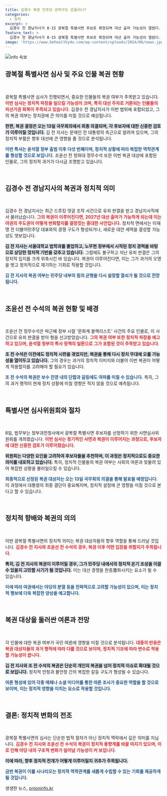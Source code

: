 ```yaml
---
title: 김경수 복권 민주당 권력구도 흔들리나?
categories:
  - 정치
excerpt: >
  김경수 전 경남지사가 8·15 광복절 특별사면 후보로 확정되며 대선 출마 가능성이 열렸다. 그는 복권될 경우 이재명 전 대표와의 경쟁 구도로 야권에 변화를 몰고 올 전망이다. 조윤선 전 청와대 정무수석도 복권 대상에 포함되어 주목받고 있다. 대선 판도의 변화를 가져올 이번 결정에 관심이 집중된다.
feature_text: >
  김경수 전 경남지사가 8·15 광복절 특별사면 후보로 확정되며 대선 출마 가능성이 열렸다. 그는 복권될 경우 이재명 전 대표와의 경쟁 구도로 야권에 변화를 몰고 올 전망이다. 조윤선 전 청와대 정무수석도 복권 대상에 포함되어 주목받고 있다. 대선 판도의 변화를 가져올 이번 결정에 관심이 집중된다.
image: 'https://www.behealthy4u.com/wp-content/uploads/2024/06/news.jpg'
---
```


<p><img src="https://www.behealthy4u.com/wp-content/uploads/2024/06/news.jpg" alt="info 속보" /></p>

<h2 data-ke-size="size26">광복절 특별사면 심사 및 주요 인물 복권 현황</h2>

<p data-ke-size="size16">&nbsp;</p>

<p>광복절 특별사면 심사가 진행되면서, 중요한 인물들의 복권 여부가 주목받고 있습니다. <b><span style="color: #ee2323;">이번 심사는 정치적 파장을 일으킬 가능성이 크며, 특히 대선 주자로 거론되는 인물들의 피선거권 회복이 주목되고 있습니다.</span></b> 김경수 전 경남지사가 이번 범위에 포함되었고, 그의 복권 여부는 정치권에 큰 의미를 미칠 것으로 예상됩니다. </p>

<p><b><span style="background-color: #21538527;">한편, 복권 결정은 오는 13일 국무회의에서 최종 의결되며, 각 후보자에 대한 신중한 검토가 이루어질 것입니다.</span></b> 김 전 지사는 문재인 전 대통령의 측근으로 알려져 있으며, 그의 정치적 부활은 향후 대선에 큰 영향을 줄 것으로 분석됩니다. </p>

<p><b><span style="color: #1a5490;">이번 특사는 윤석열 정부 출범 이후 다섯 번째이며, 정치적 상황에 따라 복잡한 역학관계를 형성할 것으로 보입니다.</span></b> 조윤선 전 청와대 정무수석 또한 이번 복권 대상에 포함된 인물로, 그의 정치적 과거가 다시금 조명받고 있습니다. </p>

<p data-ke-size="size16">&nbsp;</p>

<h2 data-ke-size="size26">김경수 전 경남지사의 복권과 정치적 의미</h2>

<p data-ke-size="size16">&nbsp;</p>

<p>김경수 전 경남지사는 최근 드루킹 댓글 조작 사건으로 유죄 판결을 받고 경남지사직에서 물러났습니다. <b><span style="color: #ee2323;">그의 복권이 이루어진다면, 2027년 대선 출마가 가능하게 되는데 이는 야권의 주도권이 어떻게 변화할지를 결정짓는 중대한 사안입니다.</span></b> 정치적 면에서는 이재명 전 더불어민주당 대표와의 경쟁 구도가 형성되거나, 새로운 대안 세력을 결성할 가능성도 엿보입니다. </p>

<p><b><span style="background-color: #21538527;">김 전 지사는 서울대학교 법학과를 졸업하고, 노무현 정부에서 시작된 정치 경력을 바탕으로 상당한 정치적 기반을 갖추고 있습니다.</span></b> 그럼에도 불구하고 지난 유죄 판결은 그의 정치적 입지를 크게 위축시킨 바 있습니다. 복권이 이루어진다면, 이는 그가 과거의 오명을 벗고 정치적으로 재기하는 기회로 작용할 것입니다.</p>

<p><b><span style="color: #1a5490;">김 전 지사의 복권 여부는 민주당 내부의 힘의 균형을 다시 설정할 열쇠가 될 것으로 전망됩니다.</span></b> </p>

<p data-ke-size="size16">&nbsp;</p>

<h2 data-ke-size="size26">조윤선 전 수석의 복권 현황 및 배경</h2>

<p data-ke-size="size16">&nbsp;</p>

<p>조윤선 전 정무수석은 박근혜 정부 시절 '문화계 블랙리스트' 사건의 주요 인물로, 이 사건으로 유죄 판결을 받아 형을 선고받았습니다. <b><span style="color: #ee2323;">그의 복권 여부 또한 정치적 파장을 예고하고 있으며, 윤석열 정부의 특사 정책의 일환으로 그가 포함된 것이 주목받고 있습니다.</span></b> </p>

<p><b><span style="background-color: #21538527;">조 전 수석은 이전에도 정치적 시련을 겪었지만, 복권을 통해 다시 정치 무대에 오를 가능성을 열어두고 있습니다.</span></b> 그의 경우는 과거의 정치적 이미지와 더불어 이번 복권이 어떻게 작용할지를 고려해야 할 필요가 있습니다. </p>

<p><b><span style="color: #1a5490;">조 전 수석의 복권은 보수 진영 내의 단합과 갈등에도 여파를 미칠 수 있습니다.</span></b> 특히, 그의 과거 행적이 현재 정치 상황에 미칠 영향은 적지 않을 것으로 예측됩니다.</p>

<p data-ke-size="size16">&nbsp;</p>

<h2 data-ke-size="size26">특별사면 심사위원회와 절차</h2>

<p data-ke-size="size16">&nbsp;</p>

<p>8일, 법무부는 정부과천청사에서 광복절 특별사면 후보자를 선정하기 위한 사면심사위원회를 개최했습니다. <b><span style="color: #ee2323;">이번 심사는 정기적인 사면과 복권이 이루어지는 과정으로, 후보자에 대한 신중한 검토가 이루어졌습니다.</span></b> </p>

<p><b><span style="background-color: #21538527;">위원회는 다양한 요인을 고려하여 후보자들을 추천하며, 이 과정은 정치적으로도 중요한 의미를 내포하고 있습니다.</span></b> 특히, 정치적 인물들의 복권 여부는 사회의 여론과 맞물려 있어 복잡한 상황을 불러일으킬 수 있습니다.</p>

<p><b><span style="color: #1a5490;">최종적으로 선정된 복권 대상자는 오는 13일 국무회의 의결을 통해 발표될 예정입니다.</span></b> 이 과정에서 대통령의 최종 결단이 중요해지며, 정치적 설정에 큰 영향을 미칠 것으로 본다고 할 수 있습니다.</p>

<p data-ke-size="size16">&nbsp;</p>

<h2 data-ke-size="size26">정치적 향배와 복권의 의의</h2>

<p data-ke-size="size16">&nbsp;</p>

<p>이번 광복절 특별사면의 정치적 의미는 복권 대상자들의 향후 역할을 통해 드러날 것입니다. <b><span style="color: #ee2323;">김경수 전 지사와 조윤선 전 수석의 경우, 복권 이후 어떤 입장을 취할지가 주목됩니다.</span></b> </p>

<p><b><span style="background-color: #21538527;">특히, 김 전 지사의 복권이 이루어질 경우, 그가 민주당 내에서의 정치적 온기 조성을 이끌 수 있을지 고민할 시기가 될 것입니다.</span></b> 이는 대선 경쟁을 한층激화시키는 요소가 될 수 있습니다.</p>

<p><b><span style="color: #1a5490;">이에 따라 여권에서는 야당의 분열 등을 전략적으로 고려할 가능성이 있으며, 이는 정치적 행보에 더욱 복잡한 양상을 예고합니다.</span></b> </p>

<p data-ke-size="size16">&nbsp;</p>

<h2 data-ke-size="size26">복권 대상을 둘러싼 여론과 전망</h2>

<p data-ke-size="size16">&nbsp;</p>

<p>각 인물에 대한 복권 여부가 국민 여론에 영향을 미칠 것으로 분석됩니다. <b><span style="color: #ee2323;">대중의 반응은 복권 대상자들의 과거 행적에 따라 다를 것으로 보이며, 정치적 기조에 따라 변수로 작용할 가능성이 큽니다.</span></b> </p>

<p><b><span style="background-color: #21538527;">김 전 지사와 조 전 수석의 복권은 단순히 개인의 복권을 넘어 정치적 이슈로 확대될 것으로 보입니다.</span></b> 정치적 안정과 불안정 간의 복잡한 갈등 구도가 형성될 수 있습니다. </p>

<p><b><span style="color: #1a5490;">여론 형성에 있어 각종 매체나 소셜 미디어를 통한 여론 조사가 중요한 역할을 할 것으로 보이며, 이는 정치적 영향을 미치는 요소로 작용할 것입니다.</span></b> </p>

<p data-ke-size="size16">&nbsp;</p>

<h2 data-ke-size="size26">결론: 정치적 변화의 전조</h2>

<p data-ke-size="size16">&nbsp;</p>

<p>광복절 특별사면의 심사는 단순한 법적 절차가 아닌 정치적 맥락에서 깊은 의미를 지닙니다. <b><span style="color: #ee2323;">김경수 전 지사와 조윤선 전 수석의 복권이 정치적 풍향계를 바꿀 여지가 있으며, 이로 인해 야당 내의 구조적 변화가 일어날 가능성이 커 보입니다.</span></b> </p>

<p><b><span style="background-color: #21538527;">이에 따라, 향후 정치적 전개가 어떻게 이루어질지 귀추가 주목됩니다.</span></b> </p>

<p><b><span style="color: #1a5490;">금번 복권이 이룰 시나리오는 정치적 역학관계를 새롭게 수립할 수 있는 기회를 제공하게 될 것입니다.</span></b> </p>
생생한 뉴스, <a href="https://onioninfo.kr" rel="dofollow">onioninfo.kr</a>


